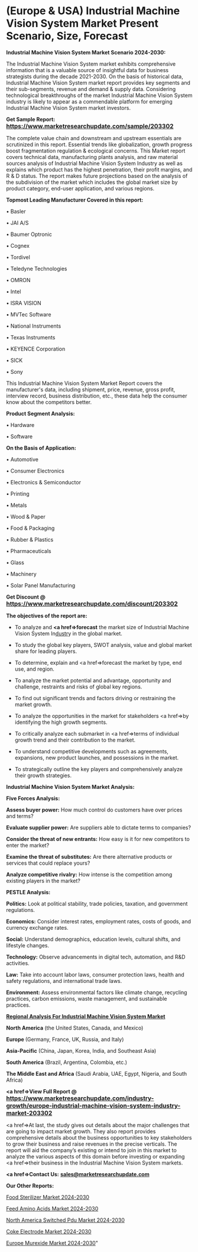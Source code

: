 # (Europe & USA) Industrial Machine Vision System Market Present Scenario, Size, Forecast

<strong>Industrial Machine Vision System Market Scenario 2024-2030:</strong>

The Industrial Machine Vision System market exhibits comprehensive information that is a valuable source of insightful data for business strategists during the decade 2021-2030. On the basis of historical data, Industrial Machine Vision System market report provides key segments and their sub-segments, revenue and demand &amp; supply data. Considering technological breakthroughs of the market Industrial Machine Vision System industry is likely to appear as a commendable platform for emerging Industrial Machine Vision System market investors.

<strong>Get Sample Report: <a href=https://www.marketresearchupdate.com/sample/203302><font size=3 color=#0000ff>https://www.marketresearchupdate.com/sample/203302</font></a></strong>

The complete value chain and downstream and upstream essentials are scrutinized in this report. Essential trends like globalization, growth progress boost fragmentation regulation &amp; ecological concerns. This Market report covers technical data, manufacturing plants analysis, and raw material sources analysis of Industrial Machine Vision System Industry as well as explains which product has the highest penetration, their profit margins, and R & D status. The report makes future projections based on the analysis of the subdivision of the market which includes the global market size by product category, end-user application, and various regions.

<strong>Topmost Leading Manufacturer Covered in this report:</strong>

• Basler

• JAI A/S

• Baumer Optronic

• Cognex

• Tordivel

• Teledyne Technologies

• OMRON

• Intel

• ISRA VISION

• MVTec Software

• National Instruments

• Texas Instruments

• KEYENCE Corporation

• SICK

• Sony

This Industrial Machine Vision System Market Report covers the manufacturer's data, including shipment, price, revenue, gross profit, interview record, business distribution, etc., these data help the consumer know about the competitors better.

<strong>Product Segment Analysis: </strong>

• Hardware

• Software

<strong>On the Basis of Application:</strong>

• Automotive

• Consumer Electronics

• Electronics & Semiconductor

• Printing

• Metals

• Wood & Paper

• Food & Packaging

• Rubber & Plastics

• Pharmaceuticals

• Glass

• Machinery

• Solar Panel Manufacturing

<strong>Get Discount @ <a href=https://www.marketresearchupdate.com/discount/203302><font size=3 color=#0000ff>https://www.marketresearchupdate.com/discount/203302</font></a></strong>

<strong><b>The objectives of the report are:</b></strong>

- To analyze and <strong><a href=><strong>forecast</strong></a></strong> the market size of Industrial Machine Vision System In<a href=ASDF991299>dustr</a>y in the global market.

- To study the global key players, SWOT analysis, value and global market share for leading players.

- To determine, explain and <a href=>forecast</a> the market by type, end use, and region.

- To analyze the market potential and advantage, opportunity and challenge, restraints and risks of global key regions.

- To find out significant trends and factors driving or restraining the market growth.

- To analyze the opportunities in the market for stakeholders <a href=>by</a> identifying the high growth segments.

- To critically analyze each submarket in <a href=>terms</a> of individual growth trend and their contribution to the market.

- To understand competitive developments such as agreements, expansions, new product launches, and possessions in the market.

- To strategically outline the key players and comprehensively analyze their growth strategies.

<strong>Industrial Machine Vision System Market Analysis:</strong>

<strong>Five Forces Analysis:</strong>

<strong>Assess buyer power:</strong> How much control do customers have over prices and terms?

<strong>Evaluate supplier power:</strong> Are suppliers able to dictate terms to companies?

<strong>Consider the threat of new entrants:</strong> How easy is it for new competitors to enter the market?

<strong>Examine the threat of substitutes:</strong> Are there alternative products or services that could replace yours?

<strong>Analyze competitive rivalry:</strong> How intense is the competition among existing players in the market?

<strong>PESTLE Analysis:</strong>

<strong>Politics:</strong> Look at political stability, trade policies, taxation, and government regulations.

<strong>Economics:</strong> Consider interest rates, employment rates, costs of goods, and currency exchange rates.

<strong>Social:</strong> Understand demographics, education levels, cultural shifts, and lifestyle changes.

<strong>Technology:</strong> Observe advancements in digital tech, automation, and R&D activities.

<strong>Law:</strong> Take into account labor laws, consumer protection laws, health and safety regulations, and international trade laws.

<strong>Environment:</strong> Assess environmental factors like climate change, recycling practices, carbon emissions, waste management, and sustainable practices.

<strong><u><b>Regional Analysis For Industrial Machine Vision System Market</b></u></strong>

<strong><b>North America</b></strong> (the United States, Canada, and Mexico)

<strong><b>Europe </b></strong>(Germany, France, UK, Russia, and Italy)

<strong><b>Asia-Pacific</b></strong> (China, Japan, Korea, India, and Southeast Asia)

<strong><b>South America</b></strong> (Brazil, Argentina, Colombia, etc.)

<strong><b>The Middle East and Africa</b></strong> (Saudi Arabia, UAE, Egypt, Nigeria, and South Africa)

<strong><a href=>View Full Report</a> @ <a href=https://www.marketresearchupdate.com/industry-growth/europe-industrial-machine-vision-system-industry-market-203302><font size=3 color=#0000ff>https://www.marketresearchupdate.com/industry-growth/europe-industrial-machine-vision-system-industry-market-203302</font></a></strong>

<a href=>At last,</a> the study gives out details about the major challenges that are going to impact market growth. They also report provides comprehensive details about the business opportunities to key stakeholders to grow their business and raise revenues in the precise verticals. The report will aid the company’s existing or intend to join in this market to analyze the various aspects of this domain before investing or expanding <a href=>their</a> business in the Industrial Machine Vision System markets.

<strong><a href=>Contact Us:</a></strong>
<strong>sales@marketresearchupdate.com</strong>

<strong>Our Other Reports:</strong>

<a href=https://www.linkedin.com/pulse/food-sterilizer-market-current-business-trends>Food Sterilizer Market 2024-2030</a>

<a href=https://www.linkedin.com/pulse/feed-amino-acids-market-outlooks-2023-size-players>Feed Amino Acids Market 2024-2030</a>

<a href=https://www.linkedin.com/pulse/north-america-switched-pdu-market-growing-rapidly>North America Switched Pdu Market 2024-2030</a>

<a href=https://www.linkedin.com/pulse/coke-electrode-market-statistics-industry-analysis-pwhtf/>Coke Electrode Market 2024-2030</a>

<a href=https://www.linkedin.com/pulse/europe-murexide-market-research-report-ernrf/>Europe Murexide Market 2024-2030</a>"

